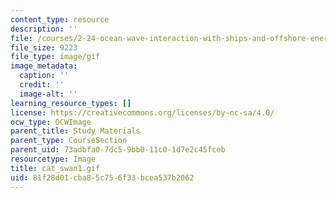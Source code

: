 ```yaml
---
content_type: resource
description: ''
file: /courses/2-24-ocean-wave-interaction-with-ships-and-offshore-energy-systems-13-022-spring-2002/81f28d01cba85c756f33bcea537b2062_cat_swan1.gif
file_size: 9223
file_type: image/gif
image_metadata:
  caption: ''
  credit: ''
  image-alt: ''
learning_resource_types: []
license: https://creativecommons.org/licenses/by-nc-sa/4.0/
ocw_type: OCWImage
parent_title: Study Materials
parent_type: CourseSection
parent_uid: 73adbfa0-7dc5-9bb0-11c0-1d7e2c45fceb
resourcetype: Image
title: cat_swan1.gif
uid: 81f28d01-cba8-5c75-6f33-bcea537b2062
---
```


